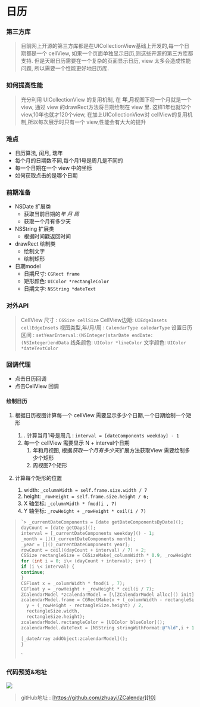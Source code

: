 # 日历
### 第三方库
> 目前网上开源的第三方库都是在UICollectionView基础上开发的,每一个日期都是一个 cellView, 如果一个页面单独显示日历,则这些开源的第三方库都支持. 
> 但是天眼日历需要在一个复杂的页面显示日历, view 太多会造成性能问题, 所以需要一个性能更好地日历库.


### 如何提高性能
> 充分利用 UICollectionView 的复用机制, 在 **年**,**月**视图下将一个月就是一个 view, 通过 view 的drawRect方法将日期绘制在 view 里. 
> 这样1年也就12个 view,10年也就才120个view, 在加上UICollectionView对 cellView的复用机制,所以每次展示时只有一个 view,性能会有大大的提升


### 难点
- 日历算法, 闰月, 瑞年
- 每个月的日期数不同,每个月1号是周几是不同的
- 每一个日期在一个 view 中的坐标
- 如何获取点击的是哪个日期


### 前期准备
- NSDate 扩展类
	- 获取当前日期的*年* *月* *周*
	- 获取一个月有多少天
- NSString 扩展类
	- 根据时间戳返回时间
- drawRect 绘制类
	- 绘制文字
	- 绘制矩形
- 日期model
	- 日期尺寸: ```CGRect frame```
	- 矩形颜色: ```UIColor *rectangleColor```
	- 日期文字: ```NSString *dateText```


### 对外API
> CellView 尺寸 : ```CGSize cellSize```
> CellView边距: ```UIEdgeInsets cellEdgeInsets``` 
> 视图类型,年/月/周 : ```CalendarType caledarType```
> 设置日历区间 : ```setYearInterval:(NSInteger)starDate endDate:(NSInteger)endData```
> 线条颜色: ```UIColor *lineColor```
> 文字颜色: ```UIColor *dateTextColor```


### 回调代理
- 点击日历回调
- 点击CellView 回调


#### 绘制日历
1. 根据日历视图计算每一个 cellView 需要显示多少个日期,一个日期绘制一个矩形
	1. . 计算当月1号是周几 : ```interval = [dateComponents weekday] - 1```
	2. 每一个 cellView 需要显示 N + interval个日期
		1. 年和月视图, 根据*获取一个月有多少天*扩展方法获取View 需要绘制多少个矩形
		2. 周视图7个矩形


2. 计算每个矩形的位置
	1. width: ```_columnWidth = self.frame.size.width / 7```
	2. height: ```_rowHeight = self.frame.size.height / 6;```  
	3. X 轴坐标: ```_columnWidth * fmod(i , 7)```
	4. Y 轴坐标: ```_rowHeight + _rowHeight * ceil(i / 7)```


> ```objective-c
> `> _currentDateComponents = [date getDateComponentsByDate]();	
> dayCount = [date getDays]();
> interval = [_currentDateComponents weekday]() - 1;
> _month = []()_currentDateComponents month];
> _year = []()_currentDateComponents year];
> rowCount = ceil((dayCount + interval) / 7) + 2;	
> CGSize rectangleSize = CGSizeMake(_columnWidth * 0.9, _rowHeight * 0.9);
> for (int i = 0; i\< (dayCount + interval); i++) {
> if (i \< interval) {
> continue;
> }
> CGFloat x = _columnWidth * fmod(i , 7);
> CGFloat y = _rowHeight + _rowHeight * ceil(i / 7);	
> ZCalendarModel *zcalendarModel = [\[ZCalendarModel alloc]() init];
> zcalendarModel.frame = CGRectMake(x + (_columnWidth - rectangleSize.width) / 2,
>   y + (_rowHeight - rectangleSize.height) / 2,
>   rectangleSize.width,
>   rectangleSize.height);
> zcalendarModel.rectangleColor = [UIColor blueColor]();
> zcalendarModel.dateText = [NSString stringWithFormat:@"%ld",i + 1 - interval]();
> 
> [_dateArray addObject:zcalendarModel]();
> }
> ```
> `
### 代码预览&地址
 ![][image-1]
> gitHub地址 : [https://github.com/zhuayi/ZCalendar][10]

[10]:	https://github.com/zhuayi/ZCalendar

[image-1]:	http://ww3.sinaimg.cn/large/687dbab7jw1er8lxz4r66j20hs0vk0we.jpg